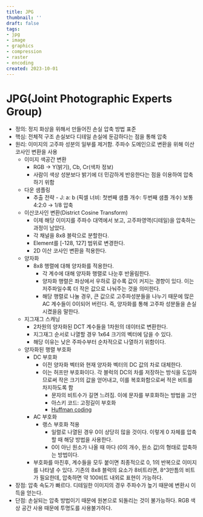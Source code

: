 ```yaml
---
title: JPG
thumbnail: ''
draft: false
tags:
- jpg
- image
- graphics
- compression
- raster
- encoding
created: 2023-10-01
---
```


# JPG(Joint Photographic Experts Group)

* 정의: 정지 화상을 위해서 만들어진 손실 압축 방법 표준
* 핵심: 전체적 구조 손실보다 디테일 손실에 둔감하다는 점을 통해 압축
* 원리: 이미지의 고주파 성분의 일부를 제거함. 주파수 도메인으로 변환을 위해 이산 코사인 변환을 사용
  * 이미지 색공간 변환
    * RGB → Y(밝기), Cb, Cr(색차 정보)
    * 사람이 색상 성분보다 밝기에 더 민감하게 반응한다는 점을 이용하여 압축하기 위함
  * 다운 샘플링
    * 추출 전략 - J: a: b (픽셀 너비: 첫번째 샘플 개수: 두번째 샘플 개수) 보통 4:2:0 → 1/8 압축
  * 이산코사인 변환(District Cosine Transform)
    * 이제 해당 이미지를 주파수 대역에서 보고, 고주파영역(디테일)을 압축하는 과정이 남았다.
    * 각 채널을 8x8 블락으로 분할한다.
    * Element를 \[-128, 127\] 범위로 변경한다.
    * 2D 이산 코사인 변환을 적용한다.
  * 양자화
    * 8x8 행렬에 대해 양자화를 적용한다.
      * 각 계수에 대해 양자화 행렬로 나눈후 반올림한다.
      * 양자화 행렬은 좌상에서 우하로 갈수록 값이 커지는 경향이 있다. 이는 저주파일수록 더 작은 값으로 나눠주는 것을 의미한다.
      * 해당 행렬로 나눌 경우, 큰 값으로 고주파성분들을 나누기 때문에 많은 AC 계수들이 0이되어 버린다. 즉, 양자화를 통해 고주파 성분들을 손실시켰을음 말한다.
  * 지그재그 스캐닝
    * 2차원의 양자화된 DCT 계수들을 1차원의 데이터로 변환한다.
    * 지그재그 순서로 나열할 경우 1x64 크기의 벡터에 담을 수 있다.
    * 해당 이유는 낮은 주파수부터 순차적으로 나열하기 위함이다.
  * 양자화된 행렬 부호화
    * DC 부호화
      * 이전 양자화 벡터와 현재 양자화 벡터의 DC 값의 차로 대체한다.
      * 이는 허프만 부호화이다. 각 블럭의 DC의 차를 저장하는 방식을 도입하므로써 작은 크기의 값을 얻어내고, 이를 복호화함으로써 적은 비트를 차지하도록 함
        * 문자의 비트수가 길면 느려짐. 이에 문자를 부호화하는 방법을 고안
        * 아스키 코드: 고정길이 부호화
        * [Huffman coding](Huffman%20coding.md) 
    * AC 부호화
      * 랭스 부호화 적용
        * 일렬로 나열된 경우 0이 상당히 많을 것이다. 이렇게 0 자체를 압축할 때 해당 방법을 사용한다.
        * 0이 아닌 원소가 나올 때 마다 (0의 개수, 원소 값)의 형태로 압축하는 방법이다.
    * 부호화를 마친후, 계수들을 모두 붙이면 최종적으로 0, 1의 반복으로 이미지를 나타낼 수 있다. 기존의 8x8 블럭의 요소가 8비트라면, 8^3만틈의 비트가 필요한데, 압축하면 약 100비트 내외로 표현이 가능하다.
* 장점: 압축 속도가 빠르다.  디테일한 이미지의 경우 주파수가 높기 때문에 변환시 이득을 얻는다.
* 단점: 손실되는 압축 방법이기 때문에 원본으로 되돌리는 것이 불가능하다. RGB 색상 공간 사용 때문에 투명도를 사용불가하다.
